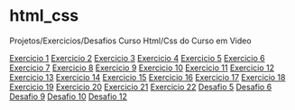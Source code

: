 # html_css
 Projetos/Exercicios/Desafios Curso Html/Css do Curso em Video

<a href="exercicios/ex001/index.html" target="_blank">Exercicio 1</a>
<a href="exercicios/ex002/index.html" target="_blank">Exercicio 2</a>
<a href="exercicios/ex003/index.html" target="_blank">Exercicio 3</a>
<a href="exercicios/ex004/index.html" target="_blank">Exercicio 4</a>
<a href="exercicios/ex005/index.html" target="_blank">Exercicio 5</a>
<a href="exercicios/ex006/index.html" target="_blank">Exercicio 6</a>
<a href="exercicios/ex007/index.html" target="_blank">Exercicio 7</a>
<a href="exercicios/ex008/index.html" target="_blank">Exercicio 8</a>
<a href="exercicios/ex009/index.html" target="_blank">Exercicio 9</a>
<a href="exercicios/ex010/index.html" target="_blank">Exercicio 10</a>
<a href="exercicios/ex011/index.html" target="_blank">Exercicio 11</a>
<a href="exercicios/ex012/index.html" target="_blank">Exercicio 12</a>
<a href="exercicios/ex013/index.html" target="_blank">Exercicio 13</a>
<a href="exercicios/ex014/index.html" target="_blank">Exercicio 14</a>
<a href="exercicios/ex015/index.html" target="_blank">Exercicio 15</a>
<a href="exercicios/ex016/cor1.html" target="_blank">Exercicio 16</a>
<a href="exercicios/ex017/fonte01.html" target="_blank">Exercicio 17</a>
<a href="exercicios/ex018/fonte01.html" target="_blank">Exercicio 18</a>
<a href="exercicios/ex019/index.html" target="_blank">Exercicio 19</a>
<a href="exercicios/ex020/index.html" target="_blank">Exercicio 20</a>
<a href="exercicios/ex021/index.html" target="_blank">Exercicio 21</a>
<a href="exercicios/ex022/fundo06.html" target="_blank">Exercicio 22</a>
<a href="desafios/desafio 005/desafio 005.html" target="_blank">Desafio 5</a>
<a href="desafios/desafio 006/desafio 006.html" target="_blank">Desafio 6</a>
<a href="desafios/desfio 009/desafio 009.html" target="_blank">Desafio 9</a>
<a href="desafios/desafio-010/android.html" target="_blank">Desafio 10</a>
<a href="desafios/desafio-012/index.html" target="_blank">Desafio 12</a>
